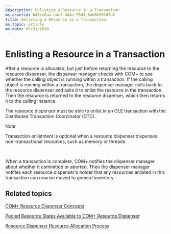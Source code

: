 ```yaml
---
Description: Enlisting a Resource in a Transaction
ms.assetid: b41fe0aa-a4cf-4d4a-9543-8eb0b38f07a2
title: Enlisting a Resource in a Transaction
ms.topic: article
ms.date: 05/31/2018
---
```


# Enlisting a Resource in a Transaction

After a resource is allocated, but just before returning the resource to the resource dispenser, the dispenser manager checks with COM+ to see whether the calling object is running within a transaction. If the calling object is running within a transaction, the dispenser manager calls back to the resource dispenser and asks it to enlist the resource in the transaction. Then the resource is returned to the resource dispenser, which then returns it to the calling instance.

The resource dispenser must be able to enlist in an OLE transaction with the Distributed Transaction Coordinator (DTC).

> [!Note]  
> Transaction enlistment is optional when a resource dispenser dispenses non-transactional resources, such as memory or threads.

 

When a transaction is complete, COM+ notifies the dispenser manager about whether it committed or aborted. Then the dispenser manager notifies each resource dispenser's holder that any resources enlisted in this transaction can now be moved to general inventory.

## Related topics

<dl> <dt>

[COM+ Resource Dispenser Concepts](com--resource-dispenser-concepts.md)
</dt> <dt>

[Pooled Resource States Available to COM+ Resource Dispenser](pooled-resource-states-available-to-com--resource-dispenser.md)
</dt> <dt>

[Resource Dispenser Resource Allocation Process](resource-dispenser-resource-allocation-process.md)
</dt> </dl>

 

 



